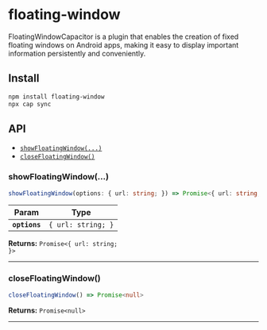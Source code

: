 # floating-window

FloatingWindowCapacitor is a plugin that enables the creation of fixed floating windows on Android apps, making it easy to display important information persistently and conveniently.

## Install

```bash
npm install floating-window
npx cap sync
```

## API

<docgen-index>

* [`showFloatingWindow(...)`](#showfloatingwindow)
* [`closeFloatingWindow()`](#closefloatingwindow)

</docgen-index>

<docgen-api>
<!--Update the source file JSDoc comments and rerun docgen to update the docs below-->

### showFloatingWindow(...)

```typescript
showFloatingWindow(options: { url: string; }) => Promise<{ url: string; }>
```

| Param         | Type                          |
| ------------- | ----------------------------- |
| **`options`** | <code>{ url: string; }</code> |

**Returns:** <code>Promise&lt;{ url: string; }&gt;</code>

--------------------


### closeFloatingWindow()

```typescript
closeFloatingWindow() => Promise<null>
```

**Returns:** <code>Promise&lt;null&gt;</code>

--------------------

</docgen-api>
